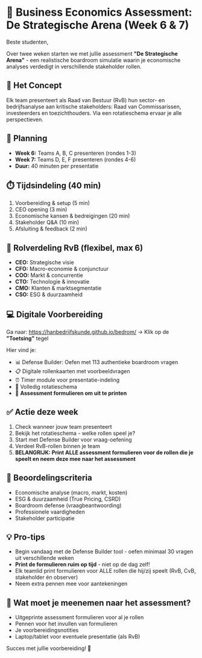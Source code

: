 # 📢 Business Economics Assessment: De Strategische Arena (Week 6 & 7)


Beste studenten,

Over twee weken starten we met jullie assessment **"De Strategische Arena"** - een realistische boardroom simulatie waarin je economische analyses verdedigt in verschillende stakeholder rollen.

## 🎯 Het Concept

Elk team presenteert als Raad van Bestuur (RvB) hun sector- en bedrijfsanalyse aan kritische stakeholders: Raad van Commissarissen, investeerders en toezichthouders. Via een rotatieschema ervaar je alle perspectieven.

## 📅 Planning

- **Week 6:** Teams A, B, C presenteren (rondes 1-3)
- **Week 7:** Teams D, E, F presenteren (rondes 4-6)
- **Duur:** 40 minuten per presentatie

## ⏱️ Tijdsindeling (40 min)

1. Voorbereiding & setup (5 min)
2. CEO opening (3 min)
3. Economische kansen & bedreigingen (20 min)
4. Stakeholder Q&A (10 min)
5. Afsluiting & feedback (2 min)

## 👥 Rolverdeling RvB (flexibel, max 6)

- **CEO:** Strategische visie
- **CFO:** Macro-economie & conjunctuur
- **COO:** Markt & concurrentie
- **CTO:** Technologie & innovatie
- **CMO:** Klanten & marktsegmentatie
- **CSO:** ESG & duurzaamheid

## 💻 Digitale Voorbereiding

Ga naar: <https://hanbedrijfskunde.github.io/bedrom/>
→ Klik op de **"Toetsing"** tegel

Hier vind je:

- 📊 Defense Builder: Oefen met 113 authentieke boardroom vragen
- 📋 Digitale rollenkaarten met voorbeeldvragen
- ⏰ Timer module voor presentatie-indeling
- 📅 Volledig rotatieschema
- 📄 **Assessment formulieren om uit te printen**

## ✅ Actie deze week

1. Check wanneer jouw team presenteert
2. Bekijk het rotatieschema - welke rollen speel je?
3. Start met Defense Builder voor vraag-oefening
4. Verdeel RvB-rollen binnen je team
5. **BELANGRIJK: Print ALLE assessment formulieren voor de rollen die je speelt en neem deze mee naar het assessment**

## 🎯 Beoordelingscriteria

- Economische analyse (macro, markt, kosten)
- ESG & duurzaamheid (True Pricing, CSRD)
- Boardroom defense (vraagbeantwoording)
- Professionele vaardigheden
- Stakeholder participatie

## 💡 Pro-tips

- Begin vandaag met de Defense Builder tool - oefen minimaal 30 vragen uit verschillende weken
- **Print de formulieren ruim op tijd** - niet op de dag zelf!
- Elk teamlid print formulieren voor ALLE rollen die hij/zij speelt (RvB, CvB, stakeholder én observer)
- Neem extra pennen mee voor aantekeningen

## 📝 Wat moet je meenemen naar het assessment?

- Uitgeprinte assessment formulieren voor al je rollen
- Pennen voor het invullen van formulieren
- Je voorbereidingsnotities
- Laptop/tablet voor eventuele presentatie (als RvB)

Succes met jullie voorbereiding! 🚀